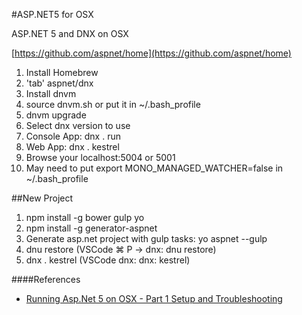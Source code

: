 #ASP.NET5 for OSX

ASP.NET 5 and DNX on OSX

[https://github.com/aspnet/home](https://github.com/aspnet/home)

1. Install Homebrew
2. 'tab' aspnet/dnx
3. Install dnvm
4. source dnvm.sh or put it in ~/.bash_profile
4. dnvm upgrade
5. Select dnx version to use
6. Console App: dnx . run
7. Web App: dnx . kestrel
8. Browse your localhost:5004 or 5001
9. May need to put export MONO_MANAGED_WATCHER=false in ~/.bash_profile
 
##New Project

1. npm install -g bower gulp yo
2. npm install -g generator-aspnet
3. Generate asp.net project with gulp tasks: yo aspnet --gulp
4. dnu restore (VSCode ⌘ P -> dnx: dnu restore)
4. dnx . kestrel (VSCode dnx: dnx: kestrel)

####References

* [Running Asp.Net 5 on OSX - Part 1
Setup and Troubleshooting](http://hjgraca.github.io/2015/05/12/AspNet5-OSX-Setup-Troubleshoot/)

